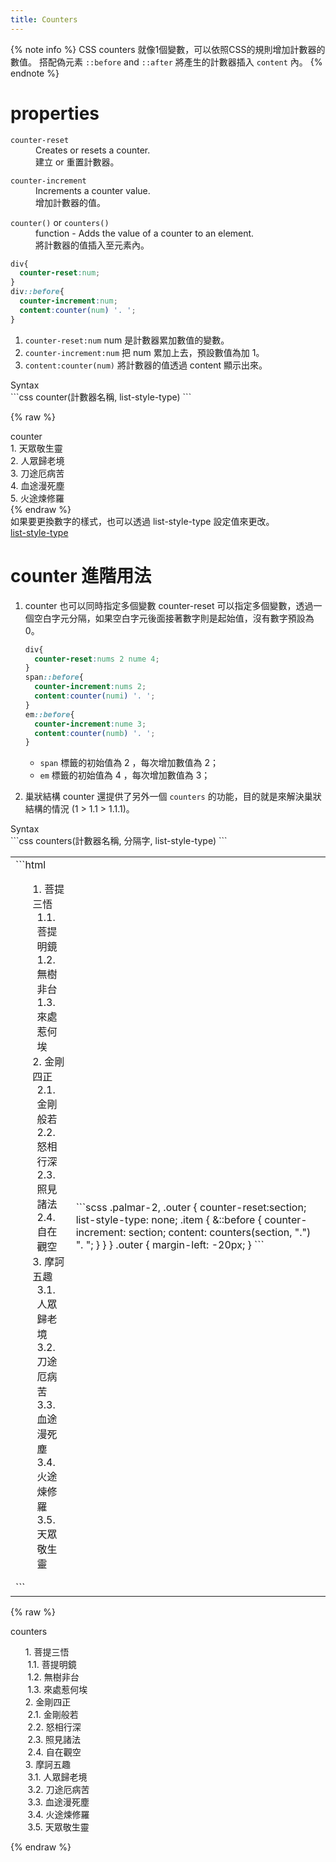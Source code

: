 ```yaml
---
title: Counters
---
```


{% note info %}
CSS counters 就像1個變數，可以依照CSS的規則增加計數器的數值。
搭配偽元素 `::before` and `::after` 將產生的計數器插入 `content` 內。
{% endnote %}

# properties

<div class="timeline">
  <dl class="timeline--entry">
    <dt class="timeline--entry__title"><code>counter-reset</code></dt>
    <dd class="timeline--entry__detail">Creates or resets a counter.</dd>
    <dd class="timeline--entry__detail">建立 or 重置計數器。</dd>
  </dl>
  <dl class="timeline--entry">
    <dt class="timeline--entry__title"><code>counter-increment</code></dt>
    <dd class="timeline--entry__detail">Increments a counter value.</dd>
    <dd class="timeline--entry__detail">增加計數器的值。</dd>
  </dl>
  <dl class="timeline--entry">
    <dt class="timeline--entry__title"><code>counter()</code> or <code>counters()</code></dt>
    <dd class="timeline--entry__detail">function - Adds the value of a counter to an element.</dd>
    <dd class="timeline--entry__detail">將計數器的值插入至元素內。</dd>
  </dl>
</div>

```css
div{
  counter-reset:num;
}
div::before{
  counter-increment:num; 
  content:counter(num) '. ';
}
```

1. `counter-reset:num` num 是計數器累加數值的變數。
2. `counter-increment:num` 把 num 累加上去，預設數值為加 1。
3. `content:counter(num)` 將計數器的值透過 content 顯示出來。

<div class="codeBox">
  <div class="ribbon">Syntax</div>
```css
counter(計數器名稱, list-style-type)
```
</div>

{% raw %}
<style>
.palmar {
  counter-reset: num;
}
.palmar span {
  display: block;
}
.palmar span::before {
  counter-increment: num;
  content: counter(num) ". ";
}
</style>
<div class="result result--light">
  <div class="ribbon ribbon--success">counter</div>
<div class="palmar">
  <span>天眾敬生靈</span>
  <span>人眾歸老境</span>
  <span>刀途厄病苦</span>
  <span>血途漫死塵</span>
  <span>火途煉修羅</span>
</div>
</div>
{% endraw %}

<br>
如果要更換數字的樣式，也可以透過 list-style-type 設定值來更改。<br>
<a href="https://www.w3schools.com/cssref/pr_list-style-type.asp" target="_blank" class="Btn Btn__success Btn--v">
<span>list-style-type</span>
</a>

# counter 進階用法

1. counter 也可以同時指定多個變數
counter-reset 可以指定多個變數，透過一個空白字元分隔，如果空白字元後面接著數字則是起始值，沒有數字預設為 0。

    ```css
    div{
      counter-reset:nums 2 nume 4;
    }
    span::before{
      counter-increment:nums 2; 
      content:counter(numi) '. ';
    }
    em::before{
      counter-increment:nume 3; 
      content:counter(numb) '. ';
    }
    ```
    - `span` 標籤的初始值為 2 ，每次增加數值為 2；
    - `em` 標籤的初始值為 4 ，每次增加數值為 3；

1. 巢狀結構
counter 還提供了另外一個 `counters` 的功能，目的就是來解決巢狀結構的情況 (1 > 1.1 > 1.1.1)。

<div class="codeBox">
  <div class="ribbon">Syntax</div>
```css
counters(計數器名稱, 分隔字, list-style-type)
```
</div>

<table>
  <tr>
    <td>
```html
<ol class="palmar-2">
  <li class="item">菩提三悟
    <ol class="outer">
      <li class="item">菩提明鏡</li>
      <li class="item">無樹非台</li>
      <li class="item">來處惹何埃</li>
    </ol>
  </li>
  <li class="item">金剛四正
    <ol class="outer">
      <li class="item">金剛般若</li>
      <li class="item">怒相行深</li>
      <li class="item">照見諸法</li>
      <li class="item">自在觀空</li>
    </ol>
  </li>
  <li class="item">摩訶五趣
    <ol class="outer">
      <li class="item">人眾歸老境</li>
      <li class="item">刀途厄病苦</li>
      <li class="item">血途漫死塵</li>
      <li class="item">火途煉修羅</li>
      <li class="item">天眾敬生靈</li>
    </ol>
  </li>
</ol>
```
    </td>
    <td>
```scss
.palmar-2, .outer {
  counter-reset:section;
  list-style-type: none;
  .item {
    &::before {
      counter-increment: section;
      content: counters(section, ".") ". ";
    }
  }
}
.outer {
  margin-left: -20px;
}
```
    </td>
  </tr>
</table>

{% raw %}
<style>
.palmar-2, .outer {
  counter-reset: section;
  list-style-type: none;
}
.palmar-2 .item::before, .outer .item::before {
  counter-increment: section;
  content: counters(section,".") ". ";
}

.outer {
  margin-left: -20px;
}
</style>
<div class="result result--light">
  <div class="ribbon ribbon--success">counters</div>
<ol class="palmar-2">
  <li class="item">菩提三悟
    <ol class="outer">
      <li class="item">菩提明鏡</li>
      <li class="item">無樹非台</li>
      <li class="item">來處惹何埃</li>
    </ol>
  </li>
  <li class="item">金剛四正
    <ol class="outer">
      <li class="item">金剛般若</li>
      <li class="item">怒相行深</li>
      <li class="item">照見諸法</li>
      <li class="item">自在觀空</li>
    </ol>
  </li>
  <li class="item">摩訶五趣
    <ol class="outer">
      <li class="item">人眾歸老境</li>
      <li class="item">刀途厄病苦</li>
      <li class="item">血途漫死塵</li>
      <li class="item">火途煉修羅</li>
      <li class="item">天眾敬生靈</li>
    </ol>
  </li>
</ol>
</div>
{% endraw %}